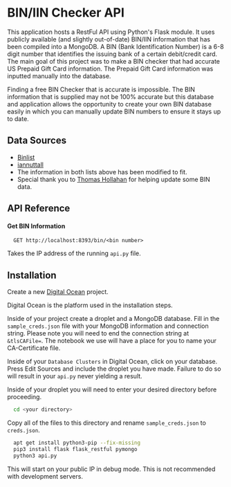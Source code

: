 
# BIN/IIN Checker API

This application hosts a RestFul API using Python's Flask module. It uses publicly available
(and slightly out-of-date) BIN/IIN information that has been compiled into a MongoDB. A BIN (Bank Identification Number)
is a 6-8 digit number that identifies the issuing bank of a certain debit/credit card.
The main goal of this project was to make a BIN checker that had accurate US Prepaid Gift Card
information. The Prepaid Gift Card information was inputted manually into the database.

Finding a free BIN Checker that is accurate is impossible. The BIN information that is supplied may not be
100% accurate but this database and application allows the opportunity to create your own BIN database easily
in which you can manually update BIN numbers to ensure it stays up to date. 

## Data Sources

 - [Binlist](https://github.com/binlist)
 - [iannuttall](https://github.com/iannuttall/binlist-data)
 - The information in both lists above has been modified to fit.
 - Special thank you to [Thomas Hollahan](https://github.com/Uniqxe/) for helping update some BIN data.

## API Reference

#### Get BIN Information

```http
  GET http://localhost:8393/bin/<bin number>
```

Takes the IP address of the running `api.py` file. 


## Installation

Create a new [Digital Ocean]('https://cloud.digitalocean.com/) project.

Digital Ocean is the platform used in the installation steps. 

Inside of your project create a droplet and a MongoDB database. Fill in the `sample_creds.json`
file with your MongoDB information and connection string. Please note you will need to end
the connection string at `&tlsCAFile=`. The notebook we use will have a place for you to
name your CA-Certificate file. 

Inside of your `Database Clusters` in Digital Ocean, click on your database. Press Edit Sources
and include the droplet you have made. Failure to do so will result in your `api.py` never 
yielding a result.

Inside of your droplet you will need to enter your desired directory before proceeding.
```bash
  cd <your directory>
```
Copy all of the files to this directory and rename `sample_creds.json` to `creds.json`.
```bash
  apt get install python3-pip --fix-missing
  pip3 install flask flask_restful pymongo
  python3 api.py
```
This will start on your public IP in debug mode. This is not recommended with development servers.
    
